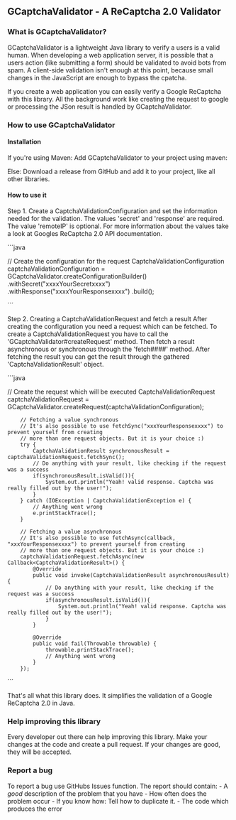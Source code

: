 ## GCaptchaValidator - A ReCaptcha 2.0 Validator

### What is GCaptchaValidator?

GCaptchaValidator is a lightweight Java library to verify a users is a valid human.
When developing a web application server, it is possible that a users action (like submitting
a form) should be validated to avoid bots from spam. A client-side validation isn't enough at this point,
because small changes in the JavaScript are enough to bypass the cpatcha.

If you create a web application you can easily verify a Google ReCaptcha with this library.
All the background work like creating the request to google or processing the JSon result
is handled by GCaptchaValidator.

### How to use GCaptchaValidator

#### Installation

If you're using Maven:
Add GCaptchaValidator to your project using maven:

Else:
Download a release from GitHub and add it to your project,
like all other libraries.

#### How to use it

Step 1.
Create a CaptchaValidationConfiguration and set the information needed for the validation.
The values 'secret' and 'response' are required.
The value 'remoteIP' is optional.
For more information about the values take a look at Googles
ReCaptcha 2.0 API documentation.

´´´java

// Create the configuration for the request
        CaptchaValidationConfiguration captchaValidationConfiguration = GCaptchaValidator.createConfigurationBuilder()
                .withSecret("xxxxYourSecretxxxx")
                .withResponse("xxxxYourResponsexxxx")
                .build();

´´´

Step 2. Creating a CaptchaValidationRequest and fetch a result
After creating the configuration you need a request which can be fetched.
To create a CaptchaValidationRequest you have to call the 'GCaptchaValidator#createRequest' method.
Then fetch a result asynchronous or synchronous through the 'fetch####' method.
After fetching the result you can get the result through the gathered 'CaptchaValidationResult' object.

´´´java

// Create the request which will be executed
        CaptchaValidationRequest captchaValidationRequest = GCaptchaValidator.createRequest(captchaValidationConfiguration);

        // Fetching a value synchronous
        // It's also possible to use fetchSync("xxxYourResponsexxxx") to prevent yourself from creating
        // more than one request objects. But it is your choice :)
        try {
            CaptchaValidationResult synchronousResult = captchaValidationRequest.fetchSync();
            // Do anything with your result, like checking if the request was a success
            if(synchronousResult.isValid()){
                System.out.println("Yeah! valid response. Captcha was really filled out by the user!");
            }
        } catch (IOException | CaptchaValidationException e) {
            // Anything went wrong
            e.printStackTrace();
        }

        // Fetching a value asynchronous
        // It's also possible to use fetchAsync(callback, "xxxYourResponsexxxx") to prevent yourself from creating
        // more than one request objects. But it is your choice :)
        captchaValidationRequest.fetchAsync(new Callback<CaptchaValidationResult>() {
            @Override
            public void invoke(CaptchaValidationResult asynchronousResult) {
                // Do anything with your result, like checking if the request was a success
                if(asynchronousResult.isValid()){
                    System.out.println("Yeah! valid response. Captcha was really filled out by the user!");
                }
            }

            @Override
            public void fail(Throwable throwable) {
                throwable.printStackTrace();
                // Anything went wrong
            }
        });

´´´

That's all what this library does.
It simplifies the validation of a Google ReCaptcha 2.0
in Java.

### Help improving this library

Every developer out there can help improving this library.
Make your changes at the code and create a pull request.
If your changes are good, they will be accepted.

### Report a bug

To report a bug use GitHubs Issues function.
The report should contain:
    - A *good* description of the problem that you have
    - How often does the problem occur
    - If you know how: Tell how to duplicate it.
    - The code which produces the error


